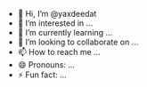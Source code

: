 - 👋 Hi, I’m @yaxdeedat
- 👀 I’m interested in ...
- 🌱 I’m currently learning ...
- 💞️ I’m looking to collaborate on ...
- 📫 How to reach me ...
- 😄 Pronouns: ...
- ⚡ Fun fact: ...

<!---
yaxdeedat/yaxdeedat is a ✨ special ✨ repository because its `README.md` (this file) appears on your GitHub profile.
You can click the Preview link to take a look at your changes.
--->
